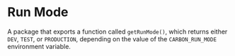 # Run Mode

A package that exports a function called `getRunMode()`, which returns either `DEV`, `TEST`, or
`PRODUCTION`, depending on the value of the `CARBON_RUN_MODE` environment variable.
